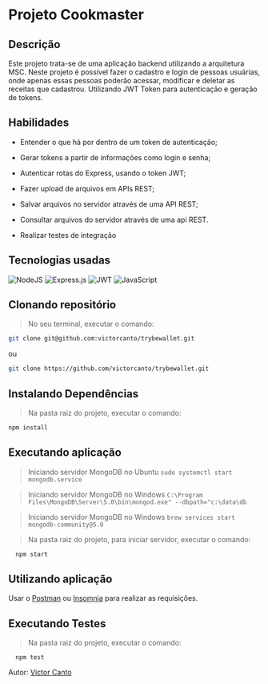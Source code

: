 # Projeto Cookmaster

## Descrição
Este projeto trata-se de uma aplicação backend utilizando a arquitetura MSC. Neste projeto é possível fazer o cadastro e login de pessoas usuárias, onde apenas essas pessoas poderão acessar, modificar e deletar as receitas que cadastrou. Utilizando JWT Token para autenticação e geração de tokens.

## Habilidades

- Entender o que há por dentro de um token de autenticação;

- Gerar tokens a partir de informações como login e senha;

- Autenticar rotas do Express, usando o token JWT;

- Fazer upload de arquivos em APIs REST;

- Salvar arquivos no servidor através de uma API REST;

- Consultar arquivos do servidor através de uma api REST.

- Realizar testes de integração

## Tecnologias usadas
![NodeJS](https://img.shields.io/badge/node.js-6DA55F?style=for-the-badge&logo=node.js&logoColor=white)
![Express.js](https://img.shields.io/badge/express.js-%23404d59.svg?style=for-the-badge&logo=express&logoColor=%2361DAFB)
![JWT](https://img.shields.io/badge/JWT-black?style=for-the-badge&logo=JSON%20web%20tokens)
![JavaScript](https://img.shields.io/badge/javascript-%23323330.svg?style=for-the-badge&logo=javascript&logoColor=%23F7DF1E)

## Clonando repositório
> No seu terminal, executar o comando:
```bash
git clone git@github.com:victorcanto/trybewallet.git
``` 
ou
```bash
git clone https://github.com/victorcanto/trybewallet.git
``` 

## Instalando Dependências

> Na pasta raiz do projeto, executar o comando:
```bash
npm install
``` 
## Executando aplicação

> Iniciando servidor MongoDB no Ubuntu
  `sudo systemctl start mongodb.service`
  
> Iniciando servidor MongoDB no Windows
  `C:\Program Files\MongoDB\Server\5.0\bin\mongod.exe" --dbpath="c:\data\db`

> Iniciando servidor MongoDB no Windows
 `brew services start mongodb-community@5.0`

> Na pasta raiz do projeto, para iniciar servidor, executar o comando:
  ```bash
    npm start
  ```
 ## Utilizando aplicação
 
  Usar o [Postman](https://www.postman.com/) ou [Insomnia](https://insomnia.rest/download) para realizar as requisições.
  
## Executando Testes

> Na pasta raiz do projeto, executar o comando:
  ```
    npm test
  ```

  Autor: [Victor Canto](https://www.linkedin.com/in/vscanto/)
